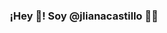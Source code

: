 

<p align="center" width="300">
   <h3 align="center">¡Hey 👋! Soy @jlianacastillo 👩‍💻</h3>
</p>

<!--
**jlianacastillo/jlianacastillo** is a ✨ _special_ ✨ repository because its `README.md` (this file) appears on your GitHub profile.

Here are some ideas to get you started:

- 🔭 I’m currently working on ...
- 🌱 I’m currently learning ...
- 👯 I’m looking to collaborate on ...
- 🤔 I’m looking for help with ...
- 💬 Ask me about ...
- 📫 How to reach me: ...
- 😄 Pronouns: ...
- ⚡ Fun fact: ...
-->
